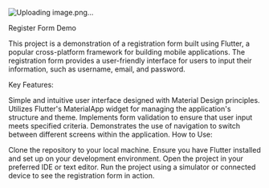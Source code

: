 ![Uploading image.png…]()

Register Form Demo

This project is a demonstration of a registration form built using Flutter, a popular cross-platform framework for building mobile applications. The registration form provides a user-friendly interface for users to input their information, such as username, email, and password.

Key Features:

Simple and intuitive user interface designed with Material Design principles.
Utilizes Flutter's MaterialApp widget for managing the application's structure and theme.
Implements form validation to ensure that user input meets specified criteria.
Demonstrates the use of navigation to switch between different screens within the application.
How to Use:

Clone the repository to your local machine.
Ensure you have Flutter installed and set up on your development environment.
Open the project in your preferred IDE or text editor.
Run the project using a simulator or connected device to see the registration form in action.
